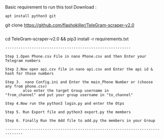 Basic requirement to run this tool Download :
```
apt install python3 git

```
git clone https://github.com/flashokiller/TeleGram-scraper-v2.0

```
```
cd TeleGram-scraper-v2.0 && pip3 install -r requirements.txt

```
---------------------------------------------------------

Step 1.Open Phone.csv File in nano Phone.csv and then Enter your Telegram numbers 

Step 2.Now open api.csv file in nano api.csv and Enter the api id & hash for those numbers

Step 3.  nano Config.ini and Enter the main_Phone Number or (choose any from phone.csv)
        also enter the target Group username in 
"from_channel" and put your group username in "to_channel"

Step 4.Now run the python3 login.py and enter the Otps

Step 5. Run Export file and python3 export.py the members

Step 6. Finally Run the Add file to add.py the members in your Group

------------------------------------------------------------------------------
